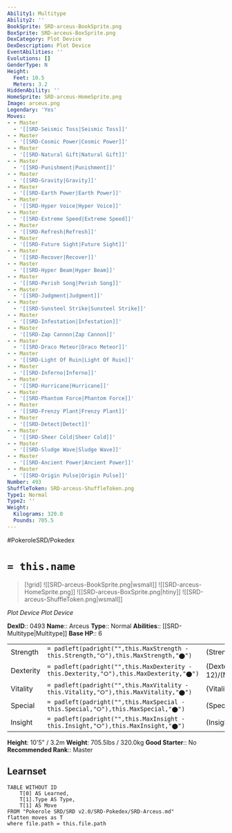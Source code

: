 ```yaml
---
Ability1: Multitype
Ability2: ''
BookSprite: SRD-arceus-BookSprite.png
BoxSprite: SRD-arceus-BoxSprite.png
DexCategory: Plot Device
DexDescription: Plot Device
EventAbilities: ''
Evolutions: []
GenderType: N
Height:
  Feet: 10.5
  Meters: 3.2
HiddenAbility: ''
HomeSprite: SRD-arceus-HomeSprite.png
Image: arceus.png
Legendary: 'Yes'
Moves:
- - Master
  - '[[SRD-Seismic Toss|Seismic Toss]]'
- - Master
  - '[[SRD-Cosmic Power|Cosmic Power]]'
- - Master
  - '[[SRD-Natural Gift|Natural Gift]]'
- - Master
  - '[[SRD-Punishment|Punishment]]'
- - Master
  - '[[SRD-Gravity|Gravity]]'
- - Master
  - '[[SRD-Earth Power|Earth Power]]'
- - Master
  - '[[SRD-Hyper Voice|Hyper Voice]]'
- - Master
  - '[[SRD-Extreme Speed|Extreme Speed]]'
- - Master
  - '[[SRD-Refresh|Refresh]]'
- - Master
  - '[[SRD-Future Sight|Future Sight]]'
- - Master
  - '[[SRD-Recover|Recover]]'
- - Master
  - '[[SRD-Hyper Beam|Hyper Beam]]'
- - Master
  - '[[SRD-Perish Song|Perish Song]]'
- - Master
  - '[[SRD-Judgment|Judgment]]'
- - Master
  - '[[SRD-Sunsteel Strike|Sunsteel Strike]]'
- - Master
  - '[[SRD-Infestation|Infestation]]'
- - Master
  - '[[SRD-Zap Cannon|Zap Cannon]]'
- - Master
  - '[[SRD-Draco Meteor|Draco Meteor]]'
- - Master
  - '[[SRD-Light Of Ruin|Light Of Ruin]]'
- - Master
  - '[[SRD-Inferno|Inferno]]'
- - Master
  - '[[SRD-Hurricane|Hurricane]]'
- - Master
  - '[[SRD-Phantom Force|Phantom Force]]'
- - Master
  - '[[SRD-Frenzy Plant|Frenzy Plant]]'
- - Master
  - '[[SRD-Detect|Detect]]'
- - Master
  - '[[SRD-Sheer Cold|Sheer Cold]]'
- - Master
  - '[[SRD-Sludge Wave|Sludge Wave]]'
- - Master
  - '[[SRD-Ancient Power|Ancient Power]]'
- - Master
  - '[[SRD-Origin Pulse|Origin Pulse]]'
Number: 493
ShuffleToken: SRD-arceus-ShuffleToken.png
Type1: Normal
Type2: ''
Weight:
  Kilograms: 320.0
  Pounds: 705.5
---
```


#PokeroleSRD/Pokedex

# `= this.name`

> [!grid]
> ![[SRD-arceus-BookSprite.png|wsmall]]
> ![[SRD-arceus-HomeSprite.png]]
> ![[SRD-arceus-BoxSprite.png|htiny]]
> ![[SRD-arceus-ShuffleToken.png|wsmall]]


*Plot Device*
*Plot Device*

**DexID**:: 0493
**Name**:: Arceus
**Type**:: Normal
**Abilities**:: [[SRD-Multitype|Multitype]]
**Base HP**:: 6

|           |                                                                                        |                                          |
| --------- | -------------------------------------------------------------------------------------- | ---------------------------------------- |
| Strength  | `= padleft(padright("",this.MaxStrength - this.Strength,"⭘"),this.MaxStrength,"⬤")`    | (Strength::12)/(MaxStrength::12)   |
| Dexterity | `= padleft(padright("",this.MaxDexterity - this.Dexterity,"⭘"),this.MaxDexterity,"⬤")` | (Dexterity:: 12)/(MaxDexterity::12) |
| Vitality  | `= padleft(padright("",this.MaxVitality - this.Vitality,"⭘"),this.MaxVitality,"⬤")`    | (Vitality::12)/(MaxVitality::12)   |
| Special   | `= padleft(padright("",this.MaxSpecial - this.Special,"⭘"),this.MaxSpecial,"⬤")`       | (Special::12)/(MaxSpecial::12)     |
| Insight   | `= padleft(padright("",this.MaxInsight - this.Insight,"⭘"),this.MaxInsight,"⬤")`       | (Insight::12)/(MaxInsight::12)     |

**Height**: 10'5" / 3.2m
**Weight**: 705.5lbs / 320.0kg
**Good Starter**:: No
**Recommended Rank**:: Master

## Learnset

```dataview
TABLE WITHOUT ID
    T[0] AS Learned,
    T[1].Type AS Type,
    T[1] AS Move
FROM "Pokerole SRD/SRD v2.0/SRD-Pokedex/SRD-Arceus.md"
flatten moves as T
where file.path = this.file.path
```
